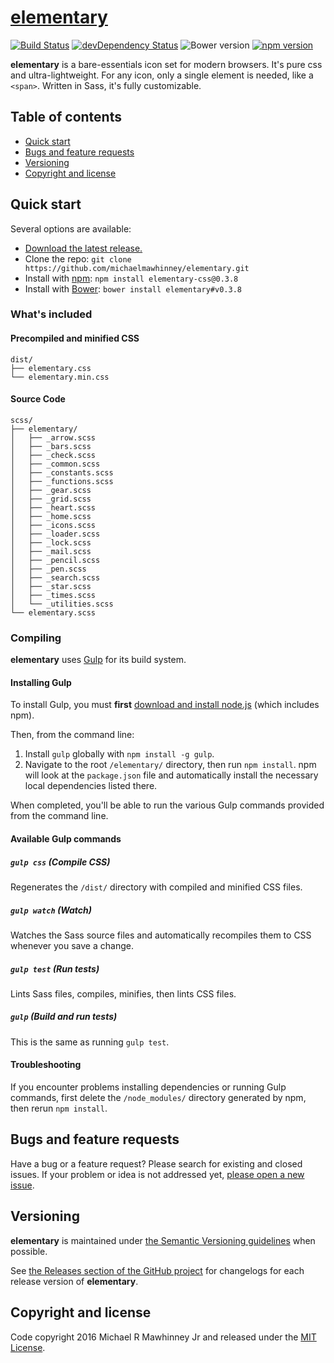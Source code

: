 # [elementary](http://git.io/elementary)

[![Build Status](https://img.shields.io/travis/michaelmawhinney/elementary/master.svg)](https://travis-ci.org/michaelmawhinney/elementary)
[![devDependency Status](https://img.shields.io/david/dev/michaelmawhinney/elementary.svg)](https://david-dm.org/michaelmawhinney/elementary?type=dev)
![Bower version](https://img.shields.io/bower/v/elementary.svg)
[![npm version](https://img.shields.io/npm/v/elementary-css.svg)](https://www.npmjs.com/package/elementary-css)

**elementary** is a bare-essentials icon set for modern browsers. It's pure css and ultra-lightweight. For any icon, only a single element is needed, like a `<span>`. Written in Sass, it's fully customizable.

## Table of contents

- [Quick start](#quick-start)
- [Bugs and feature requests](#bugs-and-feature-requests)
- [Versioning](#versioning)
- [Copyright and license](#copyright-and-license)

## Quick start

Several options are available:

- [Download the latest release.](https://github.com/michaelmawhinney/elementary/archive/v0.3.8.zip)
- Clone the repo: `git clone https://github.com/michaelmawhinney/elementary.git`
- Install with [npm](https://www.npmjs.com): `npm install elementary-css@0.3.8`
- Install with [Bower](https://bower.io): `bower install elementary#v0.3.8`

### What's included

#### Precompiled and minified CSS

```
dist/
├── elementary.css
└── elementary.min.css
```

#### Source Code

```
scss/
├── elementary/
│   ├── _arrow.scss
│   ├── _bars.scss
│   ├── _check.scss
│   ├── _common.scss
│   ├── _constants.scss
│   ├── _functions.scss
│   ├── _gear.scss
│   ├── _grid.scss
│   ├── _heart.scss
│   ├── _home.scss
│   ├── _icons.scss
│   ├── _loader.scss
│   ├── _lock.scss
│   ├── _mail.scss
│   ├── _pencil.scss
│   ├── _pen.scss
│   ├── _search.scss
│   ├── _star.scss
│   ├── _times.scss
│   └── _utilities.scss
└── elementary.scss
```

### Compiling

**elementary** uses [Gulp](http://gulpjs.com) for its build system.

#### Installing Gulp

To install Gulp, you must **first** [download and install node.js](https://nodejs.org/download/) (which includes npm).

Then, from the command line:

1. Install `gulp` globally with `npm install -g gulp`.
2. Navigate to the root `/elementary/` directory, then run `npm install`. npm will look at the `package.json` file and automatically install the necessary local dependencies listed there.

When completed, you'll be able to run the various Gulp commands provided from the command line.

#### Available Gulp commands

##### `gulp css` (Compile CSS)

Regenerates the `/dist/` directory with compiled and minified CSS files.

##### `gulp watch` (Watch)

Watches the Sass source files and automatically recompiles them to CSS whenever you save a change.

##### `gulp test` (Run tests)

Lints Sass files, compiles, minifies, then lints CSS files.

##### `gulp` (Build and run tests)

This is the same as running `gulp test`.

#### Troubleshooting

If you encounter problems installing dependencies or running Gulp commands, first delete the `/node_modules/` directory generated by npm, then rerun `npm install`.

## Bugs and feature requests

Have a bug or a feature request? Please search for existing and closed issues. If your problem or idea is not addressed yet, [please open a new issue](https://github.com/michaelmawhinney/elementary/issues/new).

## Versioning

**elementary** is maintained under [the Semantic Versioning guidelines](http://semver.org/) when possible.

See [the Releases section of the GitHub project](https://github.com/michaelmawhinney/elementary/releases) for changelogs for each release version of **elementary**.

## Copyright and license

Code copyright 2016 Michael R Mawhinney Jr and released under the [MIT License](https://github.com/michaelmawhinney/elementary/blob/master/LICENSE).
